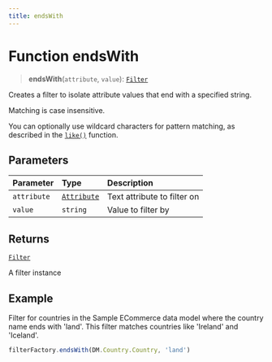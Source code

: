 ```yaml
---
title: endsWith
---
```


# Function endsWith

> **endsWith**(`attribute`, `value`): [`Filter`](../../../interfaces/interface.Filter.md)

Creates a filter to isolate attribute values that end with a specified string.

Matching is case insensitive.

You can optionally use wildcard characters for pattern matching, as described in the
[`like()`](function.like.md) function.

## Parameters

| Parameter | Type | Description |
| :------ | :------ | :------ |
| `attribute` | [`Attribute`](../../../interfaces/interface.Attribute.md) | Text attribute to filter on |
| `value` | `string` | Value to filter by |

## Returns

[`Filter`](../../../interfaces/interface.Filter.md)

A filter instance

## Example

Filter for countries in the Sample ECommerce data model where the country name ends with
'land'. This filter matches countries like 'Ireland' and 'Iceland'.
```ts
filterFactory.endsWith(DM.Country.Country, 'land')
```
